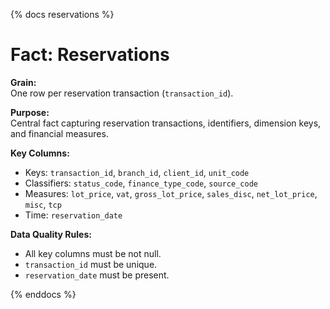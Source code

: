{% docs reservations %}

# Fact: Reservations

**Grain:**  
One row per reservation transaction (`transaction_id`).

**Purpose:**  
Central fact capturing reservation transactions, identifiers, dimension keys, and financial measures.

**Key Columns:**  
- Keys: `transaction_id`, `branch_id`, `client_id`, `unit_code`
- Classifiers: `status_code`, `finance_type_code`, `source_code`
- Measures: `lot_price`, `vat`, `gross_lot_price`, `sales_disc`, `net_lot_price`, `misc`, `tcp`
- Time: `reservation_date`

**Data Quality Rules:**  
- All key columns must be not null.
- `transaction_id` must be unique.
- `reservation_date` must be present.

{% enddocs %}
